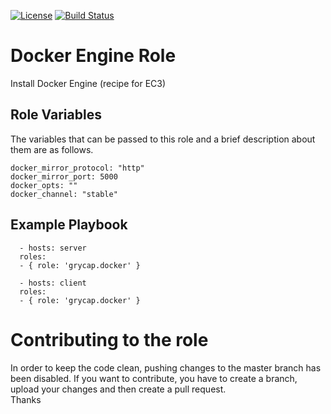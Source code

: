 [![License](https://img.shields.io/badge/license-Apache%202-blue.svg)](https://www.apache.org/licenses/LICENSE-2.0)
[![Build Status](https://travis-ci.org/grycap/ansible-role-docker.svg?branch=master)](https://travis-ci.org/grycap/ansible-role-docker)

Docker Engine Role
===================

Install Docker Engine (recipe for EC3)

Role Variables
--------------

The variables that can be passed to this role and a brief description about them are as follows.

	docker_mirror_protocol: "http"
	docker_mirror_port: 5000
	docker_opts: ""
	docker_channel: "stable"

Example Playbook
----------------
```
  - hosts: server
  roles:
  - { role: 'grycap.docker' }
```
```
  - hosts: client
  roles:
  - { role: 'grycap.docker' }
```

Contributing to the role
========================
In order to keep the code clean, pushing changes to the master branch has been disabled. If you want to contribute, you have to create a branch, upload your changes and then create a pull request.  
Thanks
